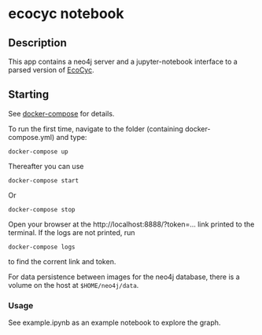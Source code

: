 # ecocyc notebook

## Description
This app contains a neo4j server and a jupyter-notebook interface to a parsed version of [EcoCyc](https://ecocyc.org/). 

## Starting

See [docker-compose](https://docs.docker.com/compose/) for details. 

To run the first time, navigate to the folder (containing docker-compose.yml) and type:

    docker-compose up

Thereafter you can use 

    docker-compose start

Or

    docker-compose stop

Open your browser at the http://localhost:8888/?token=... link printed to the terminal. If the logs are not printed, run

    docker-compose logs 
 
to find the corrent link and token. 

For data persistence between images for the neo4j database, there is a volume on the host at `$HOME/neo4j/data`. 

### Usage

See example.ipynb as an example notebook to explore the graph. 
